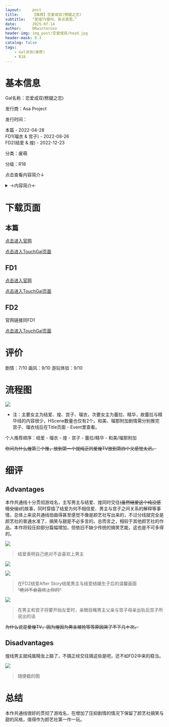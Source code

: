 ```yaml
---
layout:     post
title:      【推荐】恋爱成双(劈腿之恋)
subtitle:   “爱煌TV是吗，有点意思。”
date:       2025-07-14
author:     DRwinterovo
header-img: img_post/恋爱成双/head.jpg
header-mask: 0.3
catalog: false
tags:
    - Gal评测(推荐)
    - R18
---
```


# 基本信息

Gal名称：恋爱成双(劈腿之恋)

发行商：Asa Project

发行时间：

本篇 - 2022-04-28<br>
FD1(瑠衣 & 宫子) - 2022-08-26<br>
FD2(结爱 & 煌) - 2022-12-23


分类：废萌

分级：R18

点击查看内容简介↓

<details>
<summary>→内容简介←</summary>

<div markdown="1">

> 浑身舒爽地醒来，伴随着春色......以及某个人的体温。<br>“你得负起责任啊......那个......交往吧。”
男主“古贺凪青”在联谊上遇到了“十色煌”，本来只是照顾一下，结果二人误打误撞地缠绵了一夜，二人在不清不楚的情况下，被对方要求负起责任。<br>“跟我交往吧！开不开心啊，古贺君？”<br>与此同时他的单恋对象，“信田结爱”也单方面地发出了交往宣言。<br>一直对她保持着喜欢的态度，也变成了烫手山芋————<br>就这样，男主同时交了两个女朋友，脚踏两条船的渣男诞生了。<br>一边维持着两班倒的关系，一边烦恼着今后该怎么办的时候，围绕着他的人际关系发生了变化。<br>甚至被她们周围的人怀疑，猜忌，以至于走投无路。<br>是要双腿深陷脚踏两只船的无底恋爱泥沼呢。<br>还是以谁都不受伤害的圆满结局为目标。<br>从意外的脚踏两条船开始，谁也无法预测的七上八下×提心吊胆的泥沼恋爱喜剧，正式开幕。

</div>
</details>

# 下载页面

## 本篇

[点击进入官网](https://asa-pro.com/futakoi/)

[点击进入TouchGal页面](https://www.touchgal.us/1d32f99b)

## FD1

[点击进入官网](https://asa-pro.com/futakoi/af/)

[点击进入TouchGal页面](https://www.touchgal.us/840fde82)

## FD2

官网链接同FD1

[点击进入TouchGal页面](https://www.touchgal.us/caef22a8)

# 评价

剧情：7/10 画风：9/10 游玩体验：9/10

# 流程图

![](/img_post/恋爱成双/流程图.png)

* 注：主要女主为结爱、煌、宫子、瑠衣，次要女主为蕾拉、精华，故蕾拉与精华线的内容很少，HScene数量也仅有2个。和美、瑠那附加剧情需分别推完宫子、瑠衣线后在Title页面 - Event里查看。

个人推荐顺序：结爱 - 瑠衣 - 煌 - 宫子 - 蕾拉/精华 - 和美/瑠那附加

~~你问为什么煌第三个推，放到第一个就纯正的爱煌TV放到第四个又感觉太迟。~~

# 细评



## Advantages

本作共通线十分贯彻游戏名，主写男主与结爱、煌同时交往~~(虽然结爱这个纯没感情交往)~~的故事，同时穿插了结爱为何不相信爱、男主与宫子之间关系的解释等事情，总体上来说共通线扭曲得甚至感觉不像是颜艺社写出来的，不过分线就完全是颜艺社的普通水准了，搞笑与甜是不必多言的。总而言之，相较于其他颜艺社的作品，本作将较压抑部分篇幅增加，但依旧不缺少传统的搞笑艺能，这也是不可多得的。

![](/img_post/恋爱成双/1.jpg)

> 结爱表明自己绝对不会喜欢上男主

![](/img_post/恋爱成双/2.jpg)

![](/img_post/恋爱成双/3.jpg)

> 在FD2结爱After Story结尾男主与结爱结婚生子后的温馨画面<br>~~“绝对不会喜欢上你的”~~

![](/img_post/恋爱成双/4.jpg)

> 在男主和宫子将要开始左爱时，亲眼目睹男主父亲与宫子母亲出轨后宫子所说出的话

~~为什么说是爱煌TV，因为煌因为男主被抢等等原因哭了不下几十次。~~

## Disadvantages

煌线男主就纯属精虫上脑了，不搞正经交往搞这些是吧，还不如FD2中来的稳当。

![](/img_post/恋爱成双/5.jpg)

> 随便截的图

# 总结

本作共通线很好的贯彻了游戏名，在增加了压抑剧情的情况下保留了颜艺社搞笑与甜的风格，值得作为颜艺社第一作一玩。